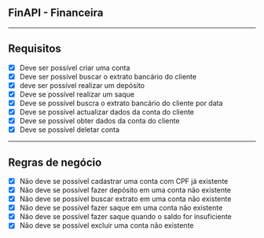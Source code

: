 ## FinAPI - Financeira

---

## Requisitos

- [x] Deve ser possível criar uma conta
- [x] Deve ser possível buscar o extrato bancário do cliente
- [x] deve ser possível realizar um depósito
- [x] Deve se possível realizar um saque
- [x] Deve se possível buscra o extrato bancário do cliente por data
- [x] Deve se possível actualizar dados da conta do cliente
- [x] Deve se possível obter dados da conta do cliente
- [x] Deve se possível deletar conta

---

## Regras de negócio

- [x] Não deve se possível cadastrar uma conta com CPF já existente
- [x] Não deve se possível fazer depósito em uma conta não existente
- [x] Não deve se possível buscar extrato em uma conta não existente
- [x] Não deve se possível fazer saque em uma conta não existente
- [x] Não deve se possível fazer saque quando o saldo for insuficiente 
- [x] Não deve se possível excluir uma conta não existente